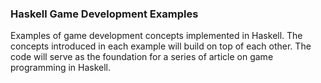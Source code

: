 ### Haskell Game Development Examples

Examples of game development concepts implemented in Haskell. The concepts introduced in each example will build on top of each other. The code will serve as the foundation for a series of article on game programming in Haskell.
